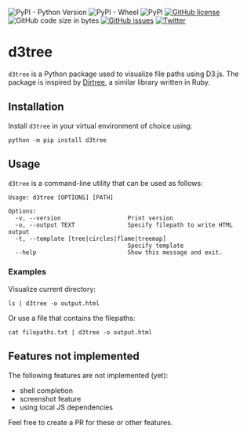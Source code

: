 ![PyPI - Python Version](https://img.shields.io/pypi/pyversions/d3tree) ![PyPI - Wheel](https://img.shields.io/pypi/wheel/d3tree) ![PyPI](https://img.shields.io/pypi/v/d3tree) [![GitHub license](https://img.shields.io/github/license/dkreeft/d3tree)](https://github.com/dkreeft/d3tree/blob/main/LICENSE) ![GitHub code size in bytes](https://img.shields.io/github/languages/code-size/dkreeft/d3tree) [![GitHub issues](https://img.shields.io/github/issues/dkreeft/d3tree)](https://github.com/dkreeft/d3tree/issues) [![Twitter](https://img.shields.io/twitter/url?style=social&url=https%3A%2F%2Fgithub.com%2Fdkreeft%2Fd3tree)](https://twitter.com/intent/tweet?text=Cool%020Python%020package:&url=https%3A%2F%2Fgithub.com%2Fdkreeft%2Fd3tree)

# d3tree

`d3tree` is a Python package used to visualize file paths using D3.js. The package is inspired by [Dirtree](https://github.com/emad-elsaid/dirtree), a similar library written in Ruby.

## Installation

Install `d3tree` in your virtual environment of choice using:

```shell
python -m pip install d3tree
```

## Usage

`d3tree` is a command-line utility that can be used as follows:

```shell
Usage: d3tree [OPTIONS] [PATH]

Options:
  -v, --version                   Print version
  -o, --output TEXT               Specify filepath to write HTML output
  -t, --template [tree|circles|flame|treemap]
                                  Specify template
  --help                          Show this message and exit.
```

### Examples

Visualize current directory:

```shell
ls | d3tree -o output.html
```

Or use a file that contains the filepaths:

```shell
cat filepaths.txt | d3tree -o output.html
```

## Features not implemented

The following features are not implemented (yet):
- shell completion
- screenshot feature
- using local JS dependencies

Feel free to create a PR for these or other features.
